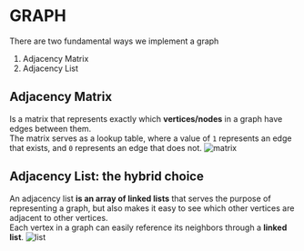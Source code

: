 # GRAPH
<!-- Reference: https://medium.com/basecs/from-theory-to-practice-representing-graphs-cfd782c5be38 -->

There are two fundamental ways we implement a graph

1. Adjacency Matrix
2. Adjacency List

## Adjacency Matrix
Is a matrix that represents exactly which **vertices/nodes** in a graph have edges between them. </br>
The matrix serves as a lookup table, where a value of ```1``` represents an edge that exists, and ```0``` represents an edge that does not.
![matrix](../learning-java-journal/assets/matrix.jpeg)

## Adjacency List: the hybrid choice
An adjacency list **is an array of linked lists** that serves the purpose of representing a graph, but also makes it easy to see which other vertices are adjacent to other vertices.</br>
Each vertex in a graph can easily reference its neighbors through a **linked list**.
![list](../learning-java-journal/assets/list.jpeg)
